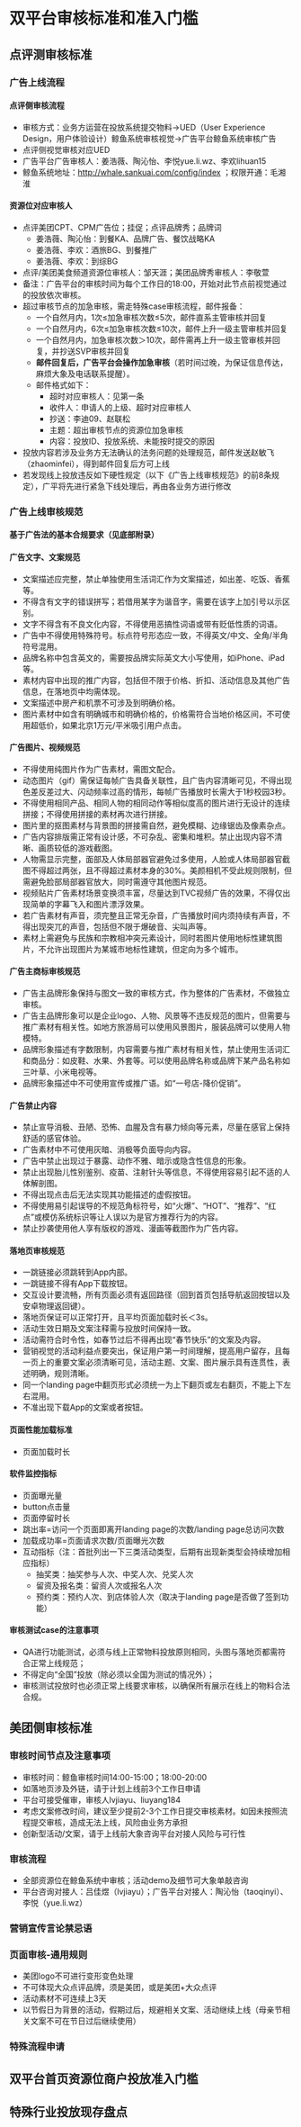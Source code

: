 # 双平台审核标准和准入门槛

## 点评测审核标准
### 广告上线流程
#### 点评侧审核流程
- 审核方式：业务方运营在投放系统提交物料→UED（User Experience Design，用户体验设计）鲸鱼系统审核视觉→广告平台鲸鱼系统审核广告
- 点评侧视觉审核对应UED
- 广告平台广告审核人：姜浩薇、陶沁怡、李悦yue.li.wz、李欢lihuan15
- 鲸鱼系统地址：http://whale.sankuai.com/config/index ；权限开通：毛湘淮
#### 资源位对应审核人
- 点评美团CPT、CPM广告位；挂促；点评品牌秀；品牌词
  - 姜浩薇、陶沁怡：到餐KA、品牌广告、餐饮战略KA
  - 姜浩薇、李欢：酒旅BG、到餐推广
  - 姜浩薇、李欢：到综BG
- 点评/美团美食频道资源位审核人：邹天涯；美团品牌秀审核人：李敬萱
- 备注：广告平台的审核时间为每个工作日的18:00，开始对此节点前视觉通过的投放依次审核。
- 超过审核节点的加急审核，需走特殊case审核流程，邮件报备：
  - 一个自然月内，1次≤加急审核次数≤5次，邮件直系主管审核并回复
  - 一个自然月内，6次≤加急审核次数≤10次，邮件上升一级主管审核并回复
  - 一个自然月内，加急审核次数＞10次，邮件需再上升一级主管审核并回复，并抄送SVP审核并回复
  - **邮件回复后，广告平台会操作加急审核**（若时间过晚，为保证信息传达，麻烦大象及电话联系提醒）。
  - 邮件格式如下：
    - 超时对应审核人：见第一条
    - 收件人：申请人的上级、超时对应审核人
    - 抄送：李迪09、赵联松
    - 主题：超出审核节点的资源位加急审核
    - 内容：投放ID、投放系统、未能按时提交的原因
- 投放内容若涉及业务方无法确认的法务问题的处理规范，邮件发送赵敏飞（zhaominfei），得到邮件回复后方可上线
- 若发现线上投放违反如下硬性规定（以下《广告上线审核规范》的前8条规定），广平将先进行紧急下线处理后，再由各业务方进行修改
### 广告上线审核规范
#### 基于广告法的基本合规要求（见底部附录）
#### 广告文字、文案规范
- 文案描述应完整，禁止单独使用生活词汇作为文案描述，如出差、吃饭、香蕉等。
- 不得含有文字的错误拼写；若借用某字为谐音字，需要在该字上加引号以示区别。
- 文字不得含有不良文化内容，不得使用恶搞性词语或带有贬低性质的词语。
- 广告中不得使用特殊符号。标点符号形态应一致，不得英文/中文、全角/半角符号混用。
- 品牌名称中包含英文的，需要按品牌实际英文大小写使用，如iPhone、iPad等。
- 素材内容中出现的推广内容，包括但不限于价格、折扣、活动信息及其他广告信息，在落地页中均需体现。
- 文案描述中房产和机票不可涉及到明确价格。
- 图片素材中如含有明确城市和明确价格的，价格需符合当地价格区间，不可使用超低价，如果北京1万元/平米吸引用户点击。
#### 广告图片、视频规范
- 不得使用纯图片作为广告素材，需图文配合。
- 动态图片（gif）需保证每帧广告具备关联性，且广告内容清晰可见，不得出现色差反差过大、闪动频率过高的情形，每帧广告播放时长需大于1秒校园3秒。
- 不得使用相同产品、相同人物的相同动作等相似度高的图片进行无设计的连续拼接；不得使用拼接的素材再次进行拼接。
- 图片里的抠图素材与背景图的拼接需自然，避免模糊、边缘锯齿及像素杂点。
- 广告内容排版需正常有设计感，不可杂乱、密集和堆积。禁止出现内容不清晰、画质较低的游戏截图。
- 人物需显示完整，面部及人体局部器官避免过多使用，人脸或人体局部器官截图不得超过两张，且不得超过素材本身的30%。美颜相机不受此规则限制，但需避免脸部局部器官放大，同时需遵守其他图片规范。
- 视频贴片广告素材场景变换须丰富，尽量达到TVC视频广告的效果，不得仅出现简单的字幕飞入和图片漂浮效果。
- 若广告素材有声音，须完整且正常无杂音，广告播放时间内须持续有声音，不得出现突兀的声音，包括但不限于爆破音、尖叫声等。
- 素材上需避免与民族和宗教相冲突元素设计，同时若图片使用地标性建筑图片，不允许出现图片为某城市地标性建筑，但定向为多个城市。
#### 广告主商标审核规范
- 广告主品牌形象保持与图文一致的审核方式，作为整体的广告素材，不做独立审核。
- 广告主品牌形象可以是企业logo、人物、风景等不违反规范的图片，但需要与推广素材有相关性。如地方旅游局可以使用风景图片，服装品牌可以使用人物模特。
- 品牌形象描述有字数限制，内容需要与推广素材有相关性，禁止使用生活词汇和商品分：如皮鞋、水果、外套等。可以使用品牌名称或品牌下某产品名称如三叶草、小米电视等。
- 品牌形象描述中不可使用宣传或推广语。如“一号店-降价促销”。
#### 广告禁止内容
- 禁止宣导消极、丑陋、恐怖、血腥及含有暴力倾向等元素，尽量在感官上保持舒适的感官体验。
- 广告素材中不可使用灰暗、消极等负面导向内容。
- 广告中禁止出现过于暴露、动作不雅、暗示或隐含性信息的形象。
- 禁止出现胎儿性别鉴别、疫苗、注射针头等信息，不得使用容易引起不适的人体解剖图。
- 不得出现点击后无法实现其功能描述的虚假按钮。
- 不得使用易引起误导的不规范角标符号，如“火爆”、“HOT”、“推荐”、“红点”或模仿系统标识等让人误以为是官方推荐行为的内容。
- 禁止抄袭使用他人享有版权的游戏、漫画等截图作为广告内容。
#### 落地页审核规范
- 一跳链接必须跳转到App内部。
- 一跳链接不得有App下载按钮。
- 交互设计要流畅，所有页面必须有返回路径（回到首页包括导航返回按钮以及安卓物理返回键）。
- 落地页保证可以正常打开，且平均页面加载时长＜3s。
- 活动生效日期及文案注释需与投放时间保持一致。
- 活动需符合时令性，如春节过后不得再出现“春节快乐”的文案及内容。
- 营销视觉的活动利益点要突出，保证用户第一时间理解，提高用户留存，且每一页上的重要文案必须清晰可见，活动主题、文案、图片展示具有连贯性，表述明确，规则清晰。
- 同一个landing page中翻页形式必须统一为上下翻页或左右翻页，不能上下左右混用。
- 不准出现下载App的文案或者按钮。
#### 页面性能加载标准
- 页面加载时长
#### 软件监控指标
- 页面曝光量
- button点击量
- 页面停留时长
- 跳出率=访问一个页面即离开landing page的次数/landing page总访问次数
- 加载成功率=页面请求次数/页面曝光次数
- 互动指标（注：首批列出一下三类活动类型，后期有出现新类型会持续增加相应指标）
  - 抽奖类：抽奖参与人次、中奖人次、兑奖人次
  - 留资及报名类：留资人次或报名人次
  - 预约类：预约人次、到店体验人次（取决于landing page是否做了签到功能）
#### 审核测试case的注意事项
- QA进行功能测试，必须与线上正常物料投放原则相同，头图与落地页都需符合正常上线规范；
- 不得定向“全国”投放（除必须以全国为测试的情况外）；
- 审核测试投放时也必须正常上线要求审核，以确保所有展示在线上的物料合法合规。

## 美团侧审核标准
### 审核时间节点及注意事项
- 审核时间：鲸鱼审核时间14:00-15:00；18:00-20:00
- 如落地页涉及外链，请于计划上线前3个工作日申请
- 平台可接受催审，审核人lvjiayu、liuyang184
- 考虑文案修改时间，建议至少提前2-3个工作日提交审核素材。如因未按照流程提交审核，造成无法上线，风险由业务方承担
- 创新型活动/文案，请于上线前大象咨询平台对接人风险与可行性
### 审核流程
- 全部资源位在鲸鱼系统中审核；活动demo及细节可大象单敲咨询
- 平台咨询对接人：吕佳煜（lvjiayu）；广告平台对接人：陶沁怡（taoqinyi）、李悦（yue.li.wz）
### 营销宣传言论禁忌语
### 页面审核-通用规则
- 美团logo不可进行变形变色处理
- 不可体现大众点评品牌，须是美团，或是美团+大众点评
- 活动素材不可连续上3天
- 以节假日为背景的活动，假期过后，规避相关文案、活动继续上线（母亲节相关文案不可在节日过后继续使用）
### 特殊流程申请

## 双平台首页资源位商户投放准入门槛
## 特殊行业投放现存盘点
